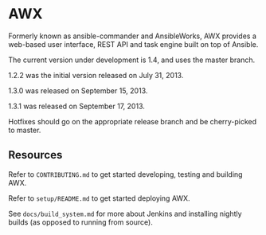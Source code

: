 AWX
===

Formerly known as ansible-commander and AnsibleWorks, AWX provides a web-based
user interface, REST API and task engine built on top of Ansible.

The current version under development is 1.4, and uses the master branch.

1.2.2 was the initial version released on July 31, 2013.

1.3.0 was released on September 15, 2013.

1.3.1 was released on September 17, 2013.

Hotfixes should go on the appropriate release branch and be cherry-picked to
master.

Resources
---------

Refer to `CONTRIBUTING.md` to get started developing, testing and building AWX.

Refer to `setup/README.md` to get started deploying AWX.

See `docs/build_system.md` for more about Jenkins and installing nightly builds (as opposed to running from source).
